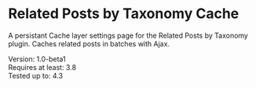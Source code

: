 # Related Posts by Taxonomy Cache

A persistant Cache layer settings page for the Related Posts by Taxonomy plugin. Caches related posts in batches with Ajax.

Version:           1.0-beta1  
Requires at least: 3.8  
Tested up to:      4.3  